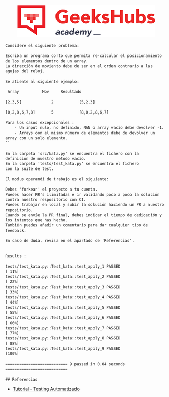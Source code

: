 <p align="center">
    <img src="https://github.com/GeeksHubsAcademy/2020-geekshubs-media/blob/master/image/logo.png" >	
</p>


    Considere el siguiente problema:

    Escriba un programa corto que permita re-calcular el posicionamiento de los elementos dentro de un array.
	La dirección de moviento debe de ser en el orden contrario a las agujas del reloj.
    
    Se atiente al siguiente ejemplo:
       
	 Array			Mov		Resultado

    [2,3,5]      		2     		[5,2,3]   
    
	[0,2,8,6,7,8]      	5     		[8,0,2,8,6,7] 
   
    Para los casos excepcionales :
		- Un input nulo, no definido, NAN o array vacío debe devolver -1.
		- Arrays con el mismo número de elementos debe de devolver un array con un solo elemento.
    ``

    En la carpeta 'src/kata.py' se encuentra el fichero con la 
    definición de nuestro método vacío.
    En la carpeta 'tests/test_kata.py' se encuentra el fichero 
    con la suite de test.

    El modus operandi de trabajo es el siguiente:
    
    Debes 'forkear' el proyecto a tu cuenta.
    Puedes hacer PR's ilimitadas e ir validando poco a poco la solución contra nuestro respositorio con CI.
    Puedes trabajar en local y subir la solución haciendo un PR a nuestro repositorio.
    Cuando se envíe la PR final, debes indicar el tiempo de dedicación y los intentos que has hecho.
    También puedes añadir un comentario para dar cualquier tipo de feedback.
    
    En caso de duda, revisa en el apartado de 'Referencias'.

    
    Results :
    
    tests/test_kata.py::Test_kata::test_apply_1 PASSED                       [ 11%]
    tests/test_kata.py::Test_kata::test_apply_2 PASSED                       [ 22%]
    tests/test_kata.py::Test_kata::test_apply_3 PASSED                       [ 33%]
    tests/test_kata.py::Test_kata::test_apply_4 PASSED                       [ 44%]
    tests/test_kata.py::Test_kata::test_apply_5 PASSED                       [ 55%]
    tests/test_kata.py::Test_kata::test_apply_6 PASSED                       [ 66%]
    tests/test_kata.py::Test_kata::test_apply_7 PASSED                       [ 77%]
    tests/test_kata.py::Test_kata::test_apply_8 PASSED                       [ 88%]
    tests/test_kata.py::Test_kata::test_apply_9 PASSED                       [100%]
    
    =========================== 9 passed in 0.04 seconds ===========================

    ## Referencias

* [Tutorial - Testing Automatizado](https://github.com/GeeksHubsAcademy/2020-js-vanilla-testing-FFFF/blob/master/README.md)
